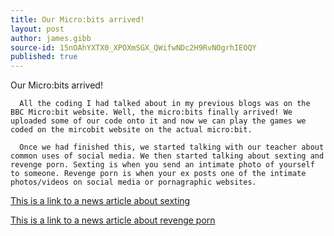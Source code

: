 ```yaml
---
title: Our Micro:bits arrived!
layout: post
author: james.gibb
source-id: 15nOAhYXTX0_XPOXmSGX_QWifwNDc2H9RvNOgrhIEOQY
published: true
---
```

Our Micro:bits arrived!

      All the coding I had talked about in my previous blogs was on the BBC Micro:bit website. Well, the micro:bits finally arrived! We uploaded some of our code onto it and now we can play the games we coded on the mircobit website on the actual micro:bit.

      Once we had finished this, we started talking with our teacher about common uses of social media. We then started talking about sexting and revenge porn. Sexting is when you send an intimate photo of yourself to someone. Revenge porn is when your ex posts one of the intimate photos/videos on social media or pornagraphic websites.

[This is a link to a news article about sexting](http://www.bbc.co.uk/programmes/articles/5VPkfNx0yWSW337c9tp49cr/sexting)

[This is a link to a news article about revenge porn ](http://www.telegraph.co.uk/women/womens-life/10743923/Revenge-porn-is-on-the-rise-in-the-UK.html)


